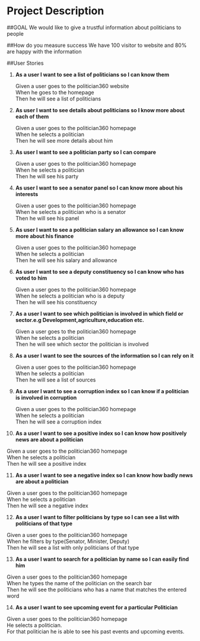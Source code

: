 # Project Description

##GOAL
We would like to give a trustful information about politicians to people


##How do you measure success
We have 100 visitor to website and 80% are happy with the information


##User Stories


1. **As a user I want to see a list of politicians so I can know them**

    Given a user goes to the politician360 website  
    When he goes to the homepage  
    Then he will see a list of politicians


2. **As user I want to see details about politicians so I know more about each of them**

    Given a user goes to the politician360 homepage  
    When he selects a politician  
    Then he will see more details about him  


3. **As user I want to see a politician party so I can compare**

    Given a user goes to the politician360 homepage  
    When he selects a politician  
    Then he will see his party  


4. **As user I want to see a senator panel so I can know more about his interests**

   Given a user goes to the politician360 homepage  
   When he selects a politician who is a senator  
   Then he will see his panel  


5. **As user I want to see a politician salary an allowance so I can know more about his finance** 

   Given a user goes to the politician360 homepage  
   When he selects a politician  
   Then he will see his salary and allowance  


6. **As user I want to see a deputy constituency so I can know who has voted to him**

   Given a user goes to the politician360 homepage  
   When he selects a politician who is a deputy  
   Then he will see his constituency  


7. **As a user I want to see which politician is involved in which field or sector.e.g Development,agriculture,education etc.**
 
   Given a user goes to the politician360 homepage  
   When he selects a politician  
   Then he will see which sector the politician is involved  


8. **As a user I want to see the sources of the information so I can rely on it**

   Given a user goes to the politician360 homepage  
   When he selects a politician  
   Then he will see a list of sources   


9. **As a user I want to see a corruption index so I can know if a politician is involved in corruption**

   Given a user goes to the politician360 homepage  
   When he selects a politician  
   Then he will see a corruption index  


10. **As a user I want to see a positive index so I can know how positively news are about a politician**

   Given a user goes to the politician360 homepage  
   When he selects a politician  
   Then he will see a positive index  


11. **As a user I want to see a negative index so I can know how badly news are about a politician**

   Given a user goes to the politician360 homepage  
   When he selects a politician  
   Then he will see a negative index  
 

12. **As a user I want to filter politicians by type so I can see a list with politicians of that type**

   Given a user goes to the politician360 homepage  
   When he filters by type(Senator, Minister, Deputy)  
   Then he will see a list with only politicians of that type  


13. **As a user I want to search for a politician by name so I can easily find him**

   Given a user goes to the politician360 homepage  
   When he types the name of the politician on the search bar  
   Then he will see the politicians who has a name that matches the entered word
 
 
14. **As a user I want to see upcoming event for a particular Politician**

   Given a user goes to the politician360 homepage   
   He selects a politician.  
   For that politician he is able to see his past events and upcoming events.  